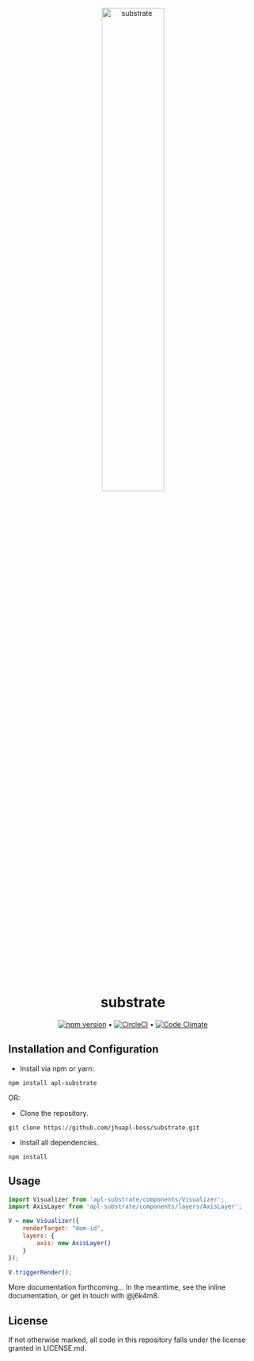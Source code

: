 <p align="center">
 <img align="center" alt="substrate" src="https://user-images.githubusercontent.com/693511/28587772-50c8d264-7146-11e7-8bbc-2da5d95d5215.png" width="50%" />
 <h1 align="center" fontsize="3em">substrate</h1>
</p>

<p align="center">
<a href="https://badge.fury.io/js/apl-substrate"><img alt="npm version" src="https://badge.fury.io/js/apl-substrate.svg" /></a> •
<a href="https://circleci.com/gh/jhuapl-boss/substrate/tree/master"><img alt="CircleCI" src="https://circleci.com/gh/jhuapl-boss/substrate/tree/master.svg?style=svg" /></a> •
<a href="https://codeclimate.com/github/jhuapl-boss/substrate"><img alt="Code Climate" src="https://codeclimate.com/github/jhuapl-boss/substrate/badges/gpa.svg" /></a>
</p>


## Installation and Configuration
- Install via npm or yarn:
```
npm install apl-substrate
```
OR:

- Clone the repository.
```
git clone https://github.com/jhuapl-boss/substrate.git
```
- Install all dependencies.
```
npm install
```


## Usage

```js
import Visualizer from 'apl-substrate/components/Visualizer';
import AxisLayer from 'apl-substrate/components/layers/AxisLayer';

V = new Visualizer({
    renderTarget: "dom-id",
    layers: {
        axis: new AxisLayer()
    }
});

V.triggerRender();
```


More documentation forthcoming... In the meantime, see the inline documentation, or get in touch with @j6k4m8.

## License
If not otherwise marked, all code in this repository falls under the license granted in LICENSE.md.
